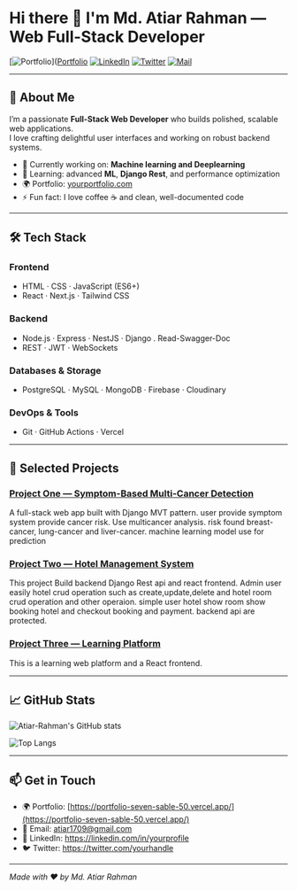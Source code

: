 # Hi there 👋 I'm Md. Atiar Rahman — Web Full-Stack Developer

[![Portfolio](https://img.shields.io/badge/Portfolio-Visit%20My%20Website-ff9800?style=flat&logo=google-chrome&logoColor=white)]([Portfolio](https://portfolio-seven-sable-50.vercel.app/)
[![LinkedIn](https://img.shields.io/badge/-LinkedIn-0A66C2?style=flat&logo=linkedin&logoColor=white)](https://linkedin.com/in/yourprofile) 
[![Twitter](https://img.shields.io/badge/-@yourhandle-1DA1F2?style=flat&logo=twitter&logoColor=white)](https://twitter.com/yourhandle)
[![Mail](https://img.shields.io/badge/-your.email%40mail.com-c14438?style=flat&logo=gmail&logoColor=white)](mailto:atiar1709@gmail.com)

---

## 🚀 About Me
I’m a passionate **Full-Stack Web Developer** who builds polished, scalable web applications.  
I love crafting delightful user interfaces and working on robust backend systems.  

- 🔭 Currently working on: **Machine learning and Deeplearning**  
- 🌱 Learning: advanced **ML**, **Django Rest**, and performance optimization  
- 🌍 Portfolio: [yourportfolio.com](https://yourportfolio.com)  
- ⚡ Fun fact: I love coffee ☕ and clean, well-documented code  

---

## 🛠️ Tech Stack

### Frontend
- HTML · CSS · JavaScript (ES6+) 
- React · Next.js  · Tailwind CSS 

### Backend
- Node.js · Express · NestJS · Django . Read-Swagger-Doc
- REST · JWT · WebSockets

### Databases & Storage
- PostgreSQL · MySQL · MongoDB  · Firebase · Cloudinary

### DevOps & Tools
- Git · GitHub Actions · Vercel 

---

## 🔭 Selected Projects

### [Project One — Symptom-Based Multi-Cancer Detection]([PROJECT_ONE_LINK](https://symtom-based-cancer-detection.onrender.com/))  
A full-stack web app built with Django MVT pattern. user provide symptom system provide cancer risk. Use multicancer analysis. risk found breast-cancer, lung-cancer and liver-cancer. machine learning model use for prediction

### [Project Two — Hotel Management System]([PROJECT_TWO_LINK](https://stay-bangla-mk4p.vercel.app/))  
This project Build backend Django Rest api and react frontend. Admin user easily hotel crud operation such as create,update,delete and hotel room crud operation and other operaion. simple user hotel show room show booking hotel and checkout booking and payment. backend api are protected. 

### [Project Three — Learning Platform]([PROJECT_THREE_LINK](https://great-learning-f1298.web.app/))  
This is a learning web platform and a React frontend.

---

## 📈 GitHub Stats

![Atiar-Rahman's GitHub stats](https://github-readme-stats.vercel.app/api?username=Atiar-Rahman&show_icons=true&theme=radical)

![Top Langs](https://github-readme-stats.vercel.app/api/top-langs/?username=Atiar-Rahman&layout=compact&theme=radical)

---

## 📫 Get in Touch
- 🌍 Portfolio: [https://portfolio-seven-sable-50.vercel.app/](https://portfolio-seven-sable-50.vercel.app/)  
- 📧 Email: atiar1709@gmail.com  
- 💼 LinkedIn: https://linkedin.com/in/yourprofile  
- 🐦 Twitter: https://twitter.com/yourhandle  

---

*Made with ♥ by Md. Atiar Rahman*
